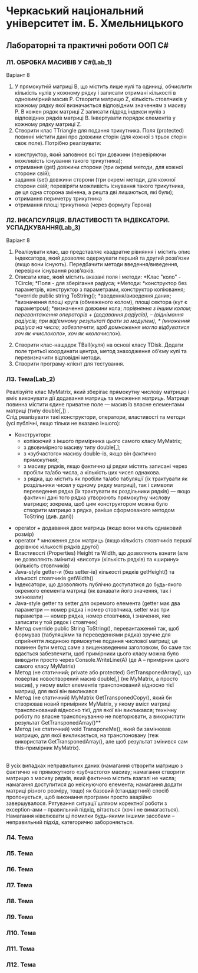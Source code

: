 # Черкаський національний університет ім. Б. Хмельницького
## Лабораторні та практичні роботи ООП C#
### Л1. ОБРОБКА МАСИВІВ У C#(Lab_1)
Варіант 8
1. У прямокутній матриці B, що містить лише нулі та одиниці, обчислити кількість
нулів у кожному рядку і записати отримані кількості в одновимірний масив P.
Створити матрицю Z, кількість стовпчиків у кожному рядку якої визначається
відповідним значенням з масиву P. В кожен рядок матриці Z записати підряд
індекси нулів з відповідних рядків матриці B. Інвертувати порядок елементів у
кожному рядку матриці Z.
2. Створити клас TTriangle для подання трикутника. Поля (protected) повинні містити дані про довжини сторін (для кожної з трьох сторін своє поле). Потрібно реалізувати:
* конструктор, який заповнює всі три довжини (перевіряючи можливість існування такого трикутника);
* отримання (get) довжини сторони (три окремі методи, для кожної сторони свій);
* задання (set) довжини сторони (три окремі методи, для кожної сторони свій; перевіряти можливість існування такого трикутника, де ця одна сторона змінена, а решта дві лишаються, які були);
* отримання периметру трикутника
* отримання площі трикутника (через формулу Герона)

### Л2. ІНКАПСУЛЯЦІЯ. ВЛАСТИВОСТІ ТА ІНДЕКСАТОРИ. УСПАДКУВАННЯ(Lab_3)
Варіант 8
1. Реалізувати клас, що представляє квадратне рівняння і містить опис індексатора,
який дозволяє одержувати перший та другий розв’язки (якщо вони існують).
Передбачити методи введення/виведення, перевірки існування розв’язків.
2. Описати клас, який містить вказані поля і методи:
	*Клас "коло" - TCircle;
	*Поля - для зберігання радіуса;
	*Методи:
		*конструктор без параметрів, конструктор з параметрами, конструктор копіювання;
		*override public string ToString();
		*введення/виведення даних;
		*визначення площі круга (обмеженого колом), площі сектора (кут є параметром);
		*визначення довжини кола;
		*порівняння з іншим колом;
		*перевантаження операторів + (додавання радіусів), – (віднімання радіусів; при
		від’ємному результаті брати за модулем), * (множення радіуса на число; забезпечити, щоб
		домноження могло відбуватися хоч як «число*коло», хоч як «коло*число»).
2) Створити клас-нащадок TBall(куля) на основі класу TDisk. Додати поле третьої
координати центра, метод знаходження об’єму кулі та перевизначити відповідні методи.
3) Створити програму-клієнт для тестування.

### Л3. Тема(Lab_2)
Реалізуйте клас MyMatrix, який зберігає прямокутну числову матрицю і вміє виконувати дії
додавання матриць та множення матриць.
Матриця повинна містити єдине приватне поле — масив із власне елементами матриці (типу
double[,]) .<br>
Слід реалізувати такі конструктори, оператори, властивості та методи (усі публічні, якщо
тільки не вказано іншого):
- Конструктори:<br> 
	- копіюючий з іншого примірника цього самого класу MyMatrix;
	- з двовимірного масиву типу double[,];
	- з «зубчастого» масиву double-ів, якщо він фактично прямокутний;
	- з масиву рядків, якщо фактично ці рядки містять записані через пробіли та/або
	числа, а кількість цих чисел однакова.
	- з рядка, що містить як пробіли та/або табуляції (їх трактувати як роздільники
	чисел у одному рядку матриці), так і символи переведення рядка (їх трактувати
	як роздільники рядків) — якщо фактичні дані того рядка утворюють прямокутну
	числову матрицю; зокрема, щоб цим конструктором можна було створити
	матрицю з рядка, раніше сформованого методом ToString (див. далі))<br>

* operator + додавання двох матриць (якщо вони мають однаковий розмір)
* operator * множення двох матриць (якщо кількість стовпчиків першої дорівнює
кількості рядків другої)
* Властивості (Properties) Height та Width, що дозволяють взнати (але не дозволяють
змінити) «висоту» (кількість рядків) та «ширину» (кількість стовпчиків)
* Java-style getter-и (без setter-ів) кількості рядків getHeight() та кількості
стовпчиків getWidth()
* Індексатори, що дозволяють публічно доступатися до будь-якого окремого елемента
матриці (як взнавати його значення, так і змінювати)
* Java-style getter та setter для окремого елемента (getter має два параметри — номер
рядка і номер стовпчика, setter має три параметра — номер рядка, номер стовпчика, і
значення, яке записати у той рядок і стовпчик)
* Метод override public String ToString(), перевантажений так, щоб
формував (табуляціями та переведеннями рядка) зручне для сприйняття людиною
прямокутне подання числової матриці; це повинен бути метод саме з вищенаведеним
заголовком, бо саме так вдається забезпечити, щоб примірники цього класу можна
було виводити просто через Console.WriteLine(A) (де A – примірник цього
самого класу MyMatrix)
* Метод (не статичний; private або protected) GetTransponedArray(), що повертає
новостворений масив double[,] (не MyMatrix, а просто масив), у якому вміст
елементів транспонований відносно тієї матриці, для якої він викликався
* Метод (не статичний) MyMatrix GetTransponedCopy(), який би створював
новий примірник MyMatrix, у якому вміст матриці транспонований відносно тієї,
для якої він викликався; технічну роботу по власне транспонуванню не повторювати,
а використати результат GetTransponedArray()**
* Метод (не статичний) void TransponeMe(), який би замінював матрицю, для якої
викликається, на транспоновану (теж використати GetTransponedArray(), але
щоб результат змінився сам this-примірник MyMatrix).
<br>
В усіх випадках неправильних даних (намагання створити матрицю з фактично
не прямокутного «зубчастого» масиву; намагання створити матрицю з масиву рядків, який
фактично містить взагалі не числа; намагання доступитися до неіснуючого елемента;
намагання додати матриці різного розміру, тощо) як базовий (стандартний) спосіб
пропонується, щоб виконання програми просто аварійно завершувалося. Рятування ситуації
шляхом коректної роботи з exception-ами – правильний підхід, вітається (хоч і
не вимагається). Намагання нівелювати ці помилки будь-якими іншими засобами –
неправильний підхід, категорично забороняється.

### Л4. Тема

### Л5. Тема

### Л6. Тема

### Л7. Тема

### Л8. Тема

### Л9. Тема

### Л10. Тема

### Л11. Тема

### Л12. Тема
